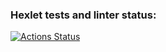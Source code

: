 ### Hexlet tests and linter status:
[![Actions Status](https://github.com/Tata332/layout-designer-project-58/workflows/hexlet-check/badge.svg)](https://github.com/Tata332/layout-designer-project-58/actions)